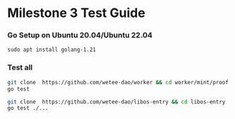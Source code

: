 # Milestone 3 Test Guide

### Go Setup on Ubuntu 20.04/Ubuntu 22.04

```
sudo apt install golang-1.21
```

### Test all

```bash
git clone  https://github.com/wetee-dao/worker && cd worker/mint/proof
go test

git clone  https://github.com/wetee-dao/libos-entry && cd libos-entry
go test ./...
```
